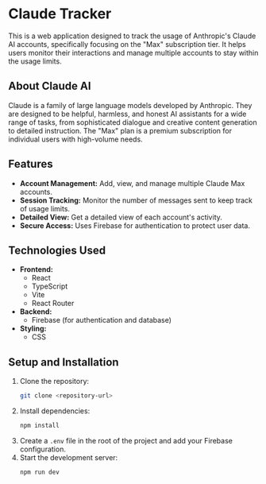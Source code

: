 # Claude Tracker

This is a web application designed to track the usage of Anthropic's Claude AI accounts, specifically focusing on the "Max" subscription tier. It helps users monitor their interactions and manage multiple accounts to stay within the usage limits.

## About Claude AI

Claude is a family of large language models developed by Anthropic. They are designed to be helpful, harmless, and honest AI assistants for a wide range of tasks, from sophisticated dialogue and creative content generation to detailed instruction. The "Max" plan is a premium subscription for individual users with high-volume needs.

## Features

*   **Account Management:** Add, view, and manage multiple Claude Max accounts.
*   **Session Tracking:** Monitor the number of messages sent to keep track of usage limits.
*   **Detailed View:** Get a detailed view of each account's activity.
*   **Secure Access:** Uses Firebase for authentication to protect user data.

## Technologies Used

*   **Frontend:**
    *   React
    *   TypeScript
    *   Vite
    *   React Router
*   **Backend:**
    *   Firebase (for authentication and database)
*   **Styling:**
    *   CSS

## Setup and Installation

1.  Clone the repository:
    ```bash
    git clone <repository-url>
    ```
2.  Install dependencies:
    ```bash
    npm install
    ```
3.  Create a `.env` file in the root of the project and add your Firebase configuration.
4.  Start the development server:
    ```bash
    npm run dev
    ```

